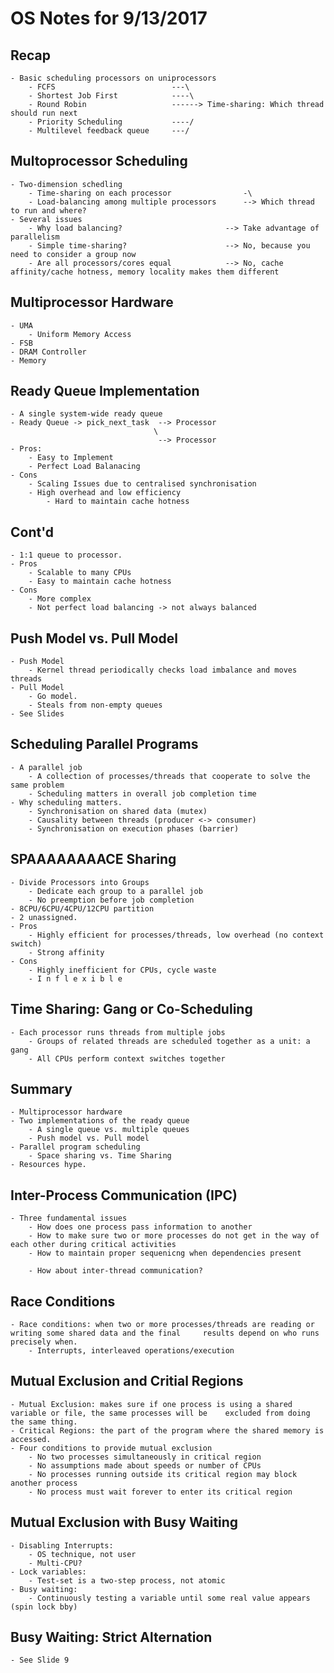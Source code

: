 # OS Notes for 9/13/2017

## Recap
    - Basic scheduling processors on uniprocessors
        - FCFS                          ---\
        - Shortest Job First            ----\
        - Round Robin                   ------> Time-sharing: Which thread should run next
        - Priority Scheduling           ----/
        - Multilevel feedback queue     ---/

## Multoprocessor Scheduling
    - Two-dimension schedling
        - Time-sharing on each processor                -\
        - Load-balancing among multiple processors      --> Which thread to run and where?
    - Several issues
        - Why load balancing?                       --> Take advantage of parallelism
        - Simple time-sharing?                      --> No, because you need to consider a group now
        - Are all processors/cores equal            --> No, cache affinity/cache hotness, memory locality makes them different

## Multiprocessor Hardware
    - UMA
        - Uniform Memory Access
    - FSB
    - DRAM Controller
    - Memory

## Ready Queue Implementation
    - A single system-wide ready queue
    - Ready Queue -> pick_next_task  --> Processor
                                    \
                                     --> Processor
    - Pros:
        - Easy to Implement
        - Perfect Load Balanacing
    - Cons
        - Scaling Issues due to centralised synchronisation
        - High overhead and low efficiency
            - Hard to maintain cache hotness

## Cont'd
    - 1:1 queue to processor.
    - Pros
        - Scalable to many CPUs
        - Easy to maintain cache hotness
    - Cons
        - More complex
        - Not perfect load balancing -> not always balanced

## Push Model vs. Pull Model
    - Push Model
        - Kernel thread periodically checks load imbalance and moves threads
    - Pull Model
        - Go model.
        - Steals from non-empty queues
    - See Slides

## Scheduling Parallel Programs
    - A parallel job
        - A collection of processes/threads that cooperate to solve the same problem
        - Scheduling matters in overall job completion time
    - Why scheduling matters.
        - Synchronisation on shared data (mutex)
        - Causality between threads (producer <-> consumer)
        - Synchronisation on execution phases (barrier)

## SPAAAAAAAACE Sharing
    - Divide Processors into Groups
        - Dedicate each group to a parallel job
        - No preemption before job completion
    - 8CPU/6CPU/4CPU/12CPU partition
    - 2 unassigned. 
    - Pros
        - Highly efficient for processes/threads, low overhead (no context switch)
        - Strong affinity
    - Cons
        - Highly inefficient for CPUs, cycle waste
        - I n f l e x i b l e

## Time Sharing: Gang or Co-Scheduling
    - Each processor runs threads from multiple jobs
        - Groups of related threads are scheduled together as a unit: a gang
        - All CPUs perform context switches together

## Summary
    - Multiprocessor hardware
    - Two implementations of the ready queue
        - A single queue vs. multiple queues
        - Push model vs. Pull model
    - Parallel program scheduling
        - Space sharing vs. Time Sharing
    - Resources hype.

## Inter-Process Communication (IPC)
    - Three fundamental issues
        - How does one process pass information to another
        - How to make sure two or more processes do not get in the way of each other during critical activities
        - How to maintain proper sequenicng when dependencies present
    
        - How about inter-thread communication?

## Race Conditions
    - Race conditions: when two or more processes/threads are reading or writing some shared data and the final     results depend on who runs precisely when. 
        - Interrupts, interleaved operations/execution

## Mutual Exclusion and Critial Regions
    - Mutual Exclusion: makes sure if one process is using a shared variable or file, the same processes will be    excluded from doing the same thing.
    - Critical Regions: the part of the program where the shared memory is accessed.
    - Four conditions to provide mutual exclusion
        - No two processes simultaneously in critical region
        - No assumptions made about speeds or number of CPUs
        - No processes running outside its critical region may block another process
        - No process must wait forever to enter its critical region

## Mutual Exclusion with Busy Waiting
    - Disabling Interrupts:
        - OS technique, not user
        - Multi-CPU?
    - Lock variables:
        - Test-set is a two-step process, not atomic
    - Busy waiting:
        - Continuously testing a variable until some real value appears (spin lock bby)

## Busy Waiting: Strict Alternation
    - See Slide 9

## 